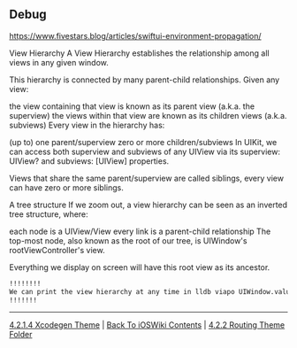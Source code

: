 ## Debug

https://www.fivestars.blog/articles/swiftui-environment-propagation/

View Hierarchy
A View Hierarchy establishes the relationship among all views in any given window.

This hierarchy is connected by many parent-child relationships. Given any view:

the view containing that view is known as its parent view (a.k.a. the superview)
the views within that view are known as its children views (a.k.a. subviews)
Every view in the hierarchy has:

(up to) one parent/superview
zero or more children/subviews
In UIKit, we can access both superview and subviews of any UIView via its superview: UIView? and subviews: [UIView] properties.

Views that share the same parent/superview are called siblings, every view can have zero or more siblings.

A tree structure
If we zoom out, a view hierarchy can be seen as an inverted tree structure, where:

each node is a UIView/View
every link is a parent-child relationship
The top-most node, also known as the root of our tree, is UIWindow's rootViewController's view.

Everything we display on screen will have this root view as its ancestor.

```bash
!!!!!!!!
We can print the view hierarchy at any time in lldb viapo UIWindow.value(forKeyPath: "keyWindow.rootViewController.view.recursiveDescription")!
!!!!!!!
```

---

[4.2.1.4 Xcodegen Theme](./4.2.1.4%20Xcodegen.md) | [Back To iOSWiki Contents](https://github.com/eldaroid/iOSWiki) | [4.2.2 Routing Theme Folder](/4%20Linkage/4.2%20IosDevTools/4.2.2%20Routing/)

